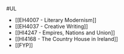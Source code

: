 #UL 

- [[EH4007 - Literary Modernism]]
- [[EH4037 - Creative Writing]]
- [[HI4247 - Empires, Nations and Union]]
- [[HI4168 - The Country House in Ireland]]
- [[FYP]] 